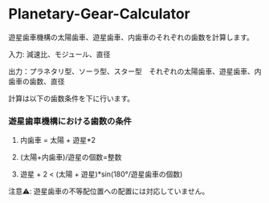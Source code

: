 # Planetary-Gear-Calculator
遊星歯車機構の太陽歯車、遊星歯車、内歯車のそれぞれの歯数を計算します。

入力: 減速比、モジュール、直径

出力：プラネタリ型、ソーラ型、スター型　それぞれの太陽歯車、遊星歯車、内歯車の歯数、直径

計算は以下の歯数条件を下に行います。

### 遊星歯車機構における歯数の条件

1. 内歯車 = 太陽 + 遊星*2
    
2. (太陽+内歯車)/遊星の個数=整数

3. 遊星 + 2 < (太陽 + 遊星)*sin(180°/遊星歯車の個数)

注意⚠️: 遊星歯車の不等配位置への配置には対応していません。
